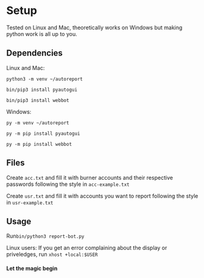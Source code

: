 # Setup
Tested on Linux and Mac, theoretically works on Windows but making python work is all up to you.

## Dependencies
Linux and Mac:
```
python3 -m venv ~/autoreport

bin/pip3 install pyautogui

bin/pip3 install webbot
```

Windows: 
```
py -m venv ~/autoreport

py -m pip install pyautogui

py -m pip install webbot
```

## Files
Create `acc.txt` and fill it with burner accounts and their respective passwords following the style in `acc-example.txt`

Create `usr.txt` and fill it with accounts you want to report following the style in `usr-example.txt`

## Usage
Run`bin/python3 report-bot.py`

Linux users: If you get an error complaining about the display or priveledges, run `xhost +local:$USER`

#### Let the magic begin
